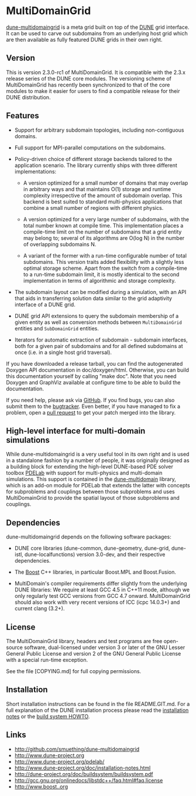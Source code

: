 MultiDomainGrid
===============

[dune-multidomaingrid](http://github.com/smuething/dune-multidomaingrid) is a meta grid
built on top of the [DUNE](http://dune-project.org) grid interface. It can be used to
carve out subdomains from an underlying host grid which are then available as
fully featured DUNE grids in their own right.


Version
-------

This is version 2.3.0-rc1 of MultiDomainGrid. It is compatible with the 2.3.x release
series of the DUNE core modules. The versioning scheme of MultiDomainGrid has
recently been synchronized to that of the core modules to make it easier for users
to find a compatible release for their DUNE distribution.


Features
--------

* Support for arbitrary subdomain topologies, including non-contiguous domains.

* Full support for MPI-parallel computations on the subdomains.

* Policy-driven choice of different storage backends tailored to the application
  scenario. The library currently ships with three different implementations:

  * A version optimized for a small number of domains that may overlap in arbitrary
    ways and that maintains O(1) storage and runtime complexity irrespective of the
    amount of subdomain overlap. This backend is best suited to standard multi-physics
    applications that combine a small number of regions with different physics.

  * A version optimized for a very large number of subdomains, with the total number
    known at compile time. This implementation places a compile-time limit on the
    number of subdomains that a grid entity may belong to; several of its algorithms
    are O(log N) in the number of overlapping subdomains N.

  * A variant of the former with a run-time configurable number of total subdomains.
    This version traits added flexibility with a slightly less optimal storage scheme.
    Apart from the switch from a compile-time to a run-time subdomain limit, it is mostly
    identical to the second implementation in terms of algorithmic and storage complexity.

* The subdomain layout can be modified during a simulation, with an API that aids in
  transferring solution data similar to the grid adaptivity interface of a DUNE grid.

* DUNE grid API extensions to query the subdomain membership of a given entity as well
  as conversion methods between `MultiDomainGrid` entities and `SubDomainGrid` entities.

* Iterators for automatic extraction of subdomain - subdomain interfaces, both for a
  given pair of subdomains and for all defined subdomains at once (i.e. in a single host
  grid traversal).

If you have downloaded a release tarball, you can find the autogenerated Doxygen
API documentation in doc/doxygen/html. Otherwise, you can build this documentation
yourself by calling "make doc". Note that you need Doxygen and GraphViz available at
configure time to be able to build the documentation.

If you need help, please ask via [GitHub](http://github.com/smuething/dune-multidomaingrid).
If you find bugs, you can also submit them to the [bugtracker](https://github.com/smuething/dune-multidomaingrid/issues).
Even better, if you have managed to fix a problem, open a [pull request](https://github.com/smuething/dune-multidomaingrid/pulls)
to get your patch merged into the library.


High-level interface for multi-domain simulations
-------------------------------------------------

While dune-multidomaingrid is a very useful tool in its own right and is used in
a standalone fashion by a number of people, it was originally designed as a building
block for extending the high-level DUNE-based PDE solver toolbox
[PDELab](http://dune-project.org/pdelab/) with support for multi-physics and multi-domain
simulations. This support is contained in the [dune-multidomain](http://github.com/smuething/dune-multidomain) library,
which is an add-on module for PDELab that extends the latter with concepts for subproblems and couplings between
those subproblems and uses MultiDomainGrid to provide the spatial layout of those subproblems and couplings.


Dependencies
------------

dune-multidomaingrid depends on the following software packages:

* DUNE core libraries (dune-common, dune-geometry, dune-grid, dune-istl,
  dune-localfunctions) version 3.0-dev, and their respective dependencies.

* The [Boost](http://boost.org) C++ libraries, in particular Boost.MPL and Boost.Fusion.

* MultiDomain's compiler requirements differ slightly from the underlying DUNE
  libraries: We require at least GCC 4.5 in C++11 mode, although we only
  regularly test GCC versions from GCC 4.7 onward. MultiDomainGrid should also work
  with very recent versions of ICC (icpc 14.0.3+) and current clang (3.2+).


License
-------

The MultiDomainGrid library, headers and test programs are free open-source software,
dual-licensed under version 3 or later of the GNU Lesser General Public License
and version 2 of the GNU General Public License with a special run-time exception.

See the file [COPYING.md] for full copying permissions.


Installation
------------

Short installation instructions can be found in the file README.GIT.md.
For a full explanation of the DUNE installation process please read
the [installation notes](http://dune-project.org/doc/installation-notes.html)
or the [build system HOWTO](http://dune-project.org/doc/buildsystem/buildsystem.pdf).


Links
-----

* http://github.com/smuething/dune-multidomaingrid
* http://www.dune-project.org
* http://www.dune-project.org/pdelab/
* http://www.dune-project.org/doc/installation-notes.html
* http://dune-project.org/doc/buildsystem/buildsystem.pdf
* http://gcc.gnu.org/onlinedocs/libstdc++/faq.html#faq.license
* http://www.boost..org
